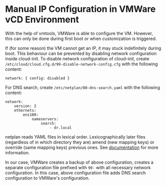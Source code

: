 # Manual IP Configuration in VMWare vCD Environment

With the help of vmtools, VMWare is able to configure the VM. However, this can only be done during first boot or when
customization is triggered.

If (for some reason) the VM cannot get an IP, it may stuck indefinitely during boot. This behaviour can be prevented
by disabling network configuration inside cloud-init. To disable network configuration of cloud-init, create
`/etc/cloud/cloud.cfg.d/99-disable-network-config.cfg` with the following content:

```
network: { config: disabled }
```

For DNS search, create `/etc/netplan/00-dns-search.yaml` with the following content:

```
network:
    version: 2
    ethernets:
        ens160:
            nameservers:
                search:
                    - dr.local
```

netplan reads YAML files in lexical order. Lexicographically later files (regardless of in which directory they are)
amend (new mapping keys) or override (same mapping keys) previous ones. See
[documentation](https://netplan.io/reference/) for more information.

In our case, VMWare creates a backup of above configuration, creates a separate configuration file prefixed with
`99-` with all necessary network configuration. In this case, above configuration file adds DNS search configuration
to VMWare's configuration.
